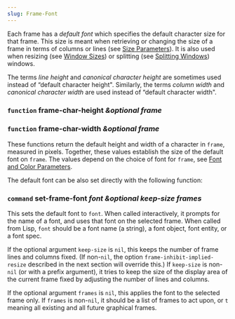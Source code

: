 ```yaml
---
slug: Frame-Font
---
```


Each frame has a *default font* which specifies the default character size for that frame. This size is meant when retrieving or changing the size of a frame in terms of columns or lines (see [Size Parameters](Size-Parameters)). It is also used when resizing (see [Window Sizes](Window-Sizes)) or splitting (see [Splitting Windows](Splitting-Windows)) windows.

The terms *line height* and *canonical character height* are sometimes used instead of “default character height". Similarly, the terms *column width* and *canonical character width* are used instead of “default character width".

### <span className="tag function">`function`</span> **frame-char-height** *\&optional frame*

### <span className="tag function">`function`</span> **frame-char-width** *\&optional frame*

These functions return the default height and width of a character in `frame`, measured in pixels. Together, these values establish the size of the default font on `frame`. The values depend on the choice of font for `frame`, see [Font and Color Parameters](Font-and-Color-Parameters).

The default font can be also set directly with the following function:

### <span className="tag command">`command`</span> **set-frame-font** *font \&optional keep-size frames*

This sets the default font to `font`. When called interactively, it prompts for the name of a font, and uses that font on the selected frame. When called from Lisp, `font` should be a font name (a string), a font object, font entity, or a font spec.

If the optional argument `keep-size` is `nil`, this keeps the number of frame lines and columns fixed. (If non-`nil`, the option `frame-inhibit-implied-resize` described in the next section will override this.) If `keep-size` is non-`nil` (or with a prefix argument), it tries to keep the size of the display area of the current frame fixed by adjusting the number of lines and columns.

If the optional argument `frames` is `nil`, this applies the font to the selected frame only. If `frames` is non-`nil`, it should be a list of frames to act upon, or `t` meaning all existing and all future graphical frames.
